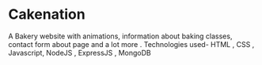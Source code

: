 # Cakenation
A Bakery website with animations, information about baking classes, contact form about page and a lot more .
Technologies used- HTML , CSS , Javascript, NodeJS , ExpressJS , MongoDB 
